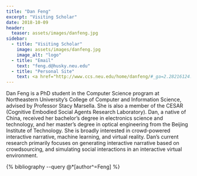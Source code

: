 ```yaml
---
title: "Dan Feng"
excerpt: "Visiting Scholar"
date: 2018-10-09
header:
  teaser: assets/images/danfeng.jpg
sidebar:
  - title: "Visiting Scholar"
    image: assets/images/danfeng.jpg
    image_alt: "logo"
  - title: "Email"
    text: "feng.d@husky.neu.edu"  
  - title: "Personal Site"
    text: <a href="http://www.ccs.neu.edu/home/danfeng/#_ga=2.28216124.1264849721.1539955419-1821244716.1539955419">Dan Feng</a>
---
```


Dan Feng is a PhD student in the Computer Science program at Northeastern University’s College of Computer and Information Science, advised by Professor Stacy Marsella. She is also a member of the CESAR (Cognitive Embodied Social Agents Research Laboratory). Dan, a native of China, received her bachelor’s degree in electronics science and technology, and her master’s degree in optical engineering from the Beijing Institute of Technology. She is broadly interested in crowd-powered interactive narrative, machine learning, and virtual reality. Dan’s current research primarily focuses on generating interactive narrative based on crowdsourcing, and simulating social interactions in an interactive virtual environment.

{% bibliography --query @*[author^=Feng] %}
